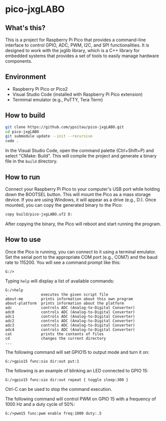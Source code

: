 # pico-jxgLABO

## What's this?

This is a project for Raspberry Pi Pico that provides a command-line interface to control GPIO, ADC, PWM, I2C, and SPI functionalities. It is designed to work with the jxglib library, which is a C++ library for embedded systems that provides a set of tools to easily manage hardware components.

## Environment

- Raspberry Pi Pico or Pico2
- Visual Studio Code (installed with Raspberry Pi Pico extension)
- Termimal emulator (e.g., PuTTY, Tera Term)

## How to build

```bash
git clone https://github.com/ypsitau/pico-jxgLABO.git
cd pico-jxgLABO
git submodule update --init --recursive
code .
```

In the Visual Studio Code, open the command palette (Ctrl+Shift+P) and select "CMake: Build". This will compile the project and generate a binary file in the `build` directory.

## How to run

Connect your Raspberry Pi Pico to your computer's USB port while holding down the BOOTSEL button. This will mount the Pico as a mass storage device. If you are using Windows, it will appear as a drive (e.g., D:). Once mounted, you can copy the generated binary to the Pico:

```bash
copy build/pico-jxgLABO.uf2 D:
```

After copying the binary, the Pico will reboot and start running the program.

## How to use

Once the Pico is running, you can connect to it using a terminal emulator. Set the serial port to the appropriate COM port (e.g., COM7) and the baud rate to 115200. You will see a command prompt like this:

```text
G:/>
```

Typing `help` will display a list of available commands:

```text
G:/>help
.               executes the given script file
about-me        prints information about this own program
about-platform  prints information about the platform
adc             controls ADC (Analog-to-Digital Converter)
adc0            controls ADC (Analog-to-Digital Converter)
adc1            controls ADC (Analog-to-Digital Converter)
adc2            controls ADC (Analog-to-Digital Converter)
adc3            controls ADC (Analog-to-Digital Converter)
adc4            controls ADC (Analog-to-Digital Converter)
cat             prints the contents of files
cd              changes the current directory
...
```

The following command will set GPIO15 to output mode and turn it on:

```text
G:/>gpio15 func:sio dir:out put:1
```

The following is an example of blinking an LED connected to GPIO 15:

```text
G:/>gpio15 func:sio dir:out repeat { toggle sleep:300 }
```

Ctrl-C can be used to stop the command execution.

The following command will control PWM on GPIO 15 with a frequency of 1000 Hz and a duty cycle of 50%:

```text
G:/>pwm15 func:pwm enable freq:1000 duty:.5
```
